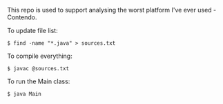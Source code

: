 This repo is used to support analysing the worst platform I've ever used - Contendo.

To update file list:

```
$ find -name "*.java" > sources.txt
```

To compile everything:

```
$ javac @sources.txt
```

To run the Main class:

```
$ java Main
```
